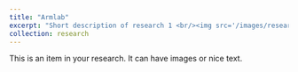 ```yaml
---
title: "Armlab"
excerpt: "Short description of research 1 <br/><img src='/images/research/armlab/pv.png'>"
collection: research
---
```


This is an item in your research. It can have images or nice text.
